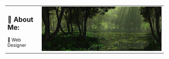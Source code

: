 <div align="center" style="width: 100%;" >
  <table style="width: 100%;">
    <tr>
      <td>
        <h2>💫 About Me:</h2>
        <p>🦅 Web Designer</p>
      </td>
      <td>
        <img src="assets/naturebg.jpg" width="100%">
      </td>
    </tr>
  </table>
</div>
